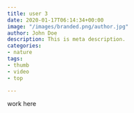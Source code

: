 ```yaml
---
title: user 3
date: 2020-01-17T06:14:34+00:00
image: "/images/branded.png/author.jpg"
author: John Doe
description: This is meta description.
categories:
- nature
tags:
- thumb
- video
- top

---
```

work here